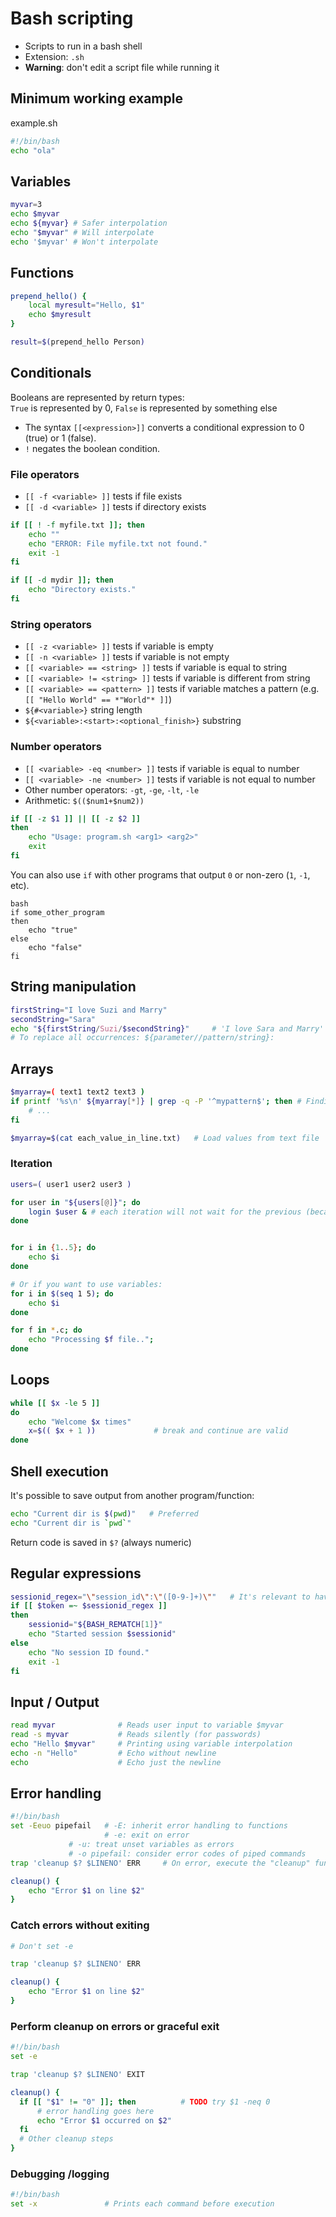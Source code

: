 
# Bash scripting

- Scripts to run in a bash shell
- Extension: `.sh`
- **Warning**: don't edit a script file while running it

## Minimum working example

example.sh

```bash
#!/bin/bash
echo "ola"
```

## Variables

```bash
myvar=3
echo $myvar
echo ${myvar} # Safer interpolation
echo "$myvar" # Will interpolate
echo '$myvar' # Won't interpolate
```

## Functions
```bash
prepend_hello() {
    local myresult="Hello, $1"
    echo $myresult
}

result=$(prepend_hello Person)
```

## Conditionals
Booleans are represented by return types:  
`True` is represented by 0, `False` is represented by something else

- The syntax `[[<expression>]]` converts a conditional expression to 0 (true) or 1 (false).
- `!` negates the boolean condition.

### File operators

- `[[ -f <variable> ]]` tests if file exists
- `[[ -d <variable> ]]` tests if directory exists

```bash
if [[ ! -f myfile.txt ]]; then
	echo ""
	echo "ERROR: File myfile.txt not found."
	exit -1
fi

if [[ -d mydir ]]; then
	echo "Directory exists."
fi
```

### String operators

- `[[ -z <variable> ]]` tests if variable is empty
- `[[ -n <variable> ]]` tests if variable is not empty
- `[[ <variable> == <string> ]]` tests if variable is equal to string
- `[[ <variable> != <string> ]]` tests if variable is different from string
- `[[ <variable> == <pattern> ]]` tests if variable matches a pattern (e.g. `[[ "Hello World" == *"World"* ]]`)
- `${#<variable>}` string length
- `${<variable>:<start>:<optional_finish>}` substring

### Number operators

- `[[ <variable> -eq <number> ]]` tests if variable is equal to number
- `[[ <variable> -ne <number> ]]` tests if variable is not equal to number
- Other number operators: `-gt`, `-ge`, `-lt`, `-le`
- Arithmetic: `$(($num1+$num2))`

```bash
if [[ -z $1 ]] || [[ -z $2 ]]
then
    echo "Usage: program.sh <arg1> <arg2>"
    exit
fi
```

You can also use `if` with other programs that output `0` or non-zero (`1`, `-1`, etc).

```
bash
if some_other_program
then
    echo "true"
else
    echo "false"
fi
```

## String manipulation

```bash
firstString="I love Suzi and Marry"
secondString="Sara"
echo "${firstString/Suzi/$secondString}"     # 'I love Sara and Marry'
# To replace all occurrences: ${parameter//pattern/string}:
```

## Arrays
```bash
$myarray=( text1 text2 text3 )
if printf '%s\n' ${myarray[*]} | grep -q -P '^mypattern$'; then # Finding an element in the array
    # ...
fi

$myarray=$(cat each_value_in_line.txt)   # Load values from text file
```

### Iteration
```bash
users=( user1 user2 user3 )

for user in "${users[@]}"; do
    login $user & # each iteration will not wait for the previous (because of &)
done


for i in {1..5}; do
    echo $i
done

# Or if you want to use variables:
for i in $(seq 1 5); do
    echo $i
done

for f in *.c; do
    echo "Processing $f file..";
done
```

## Loops
```bash
while [[ $x -le 5 ]]
do
    echo "Welcome $x times"
    x=$(( $x + 1 ))             # break and continue are valid
done
```

## Shell execution

It's possible to save output from another program/function:
```bash
echo "Current dir is $(pwd)"   # Preferred
echo "Current dir is `pwd`"
```

Return code is saved in `$?` (always numeric)

## Regular expressions

```bash
sessionid_regex="\"session_id\":\"([0-9-]+)\""   # It's relevant to have the regex be either a variable or an unquoted literal
if [[ $token =~ $sessionid_regex ]]
then
    sessionid="${BASH_REMATCH[1]}"
    echo "Started session $sessionid"
else
    echo "No session ID found."
    exit -1
fi
```

## Input / Output

```bash
read myvar              # Reads user input to variable $myvar
read -s myvar           # Reads silently (for passwords)
echo "Hello $myvar"     # Printing using variable interpolation
echo -n "Hello"         # Echo without newline
echo                    # Echo just the newline
```

## Error handling

```bash
#!/bin/bash
set -Eeuo pipefail   # -E: inherit error handling to functions
                     # -e: exit on error
		     # -u: treat unset variables as errors
		     # -o pipefail: consider error codes of piped commands
trap 'cleanup $? $LINENO' ERR     # On error, execute the "cleanup" function. Program will exit because of set -e

cleanup() {
    echo "Error $1 on line $2"
}
```

### Catch errors without exiting

```bash
# Don't set -e

trap 'cleanup $? $LINENO' ERR

cleanup() {
    echo "Error $1 on line $2"
}
```

### Perform cleanup on errors or graceful exit

```bash
#!/bin/bash
set -e

trap 'cleanup $? $LINENO' EXIT

cleanup() {
  if [[ "$1" != "0" ]]; then          # TODO try $1 -neq 0
      # error handling goes here
      echo "Error $1 occurred on $2"
  fi
  # Other cleanup steps
}
```

### Debugging /logging

```bash
#!/bin/bash
set -x               # Prints each command before execution
```



